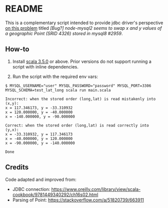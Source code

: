 # README

This is a complementary script intended to provide jdbc driver's perspective [on this problem]([https://github.com/justbhoot/poc-node-mysql2-bug-srid-4326-mysql8](https://github.com/sidorares/node-mysql2/issues/2959)) titled *[Bug?] node-mysql2 seems to swap x and y values of a geographic Point (SRID 4326) stored in mysql8 #2959*.

## How-to

1. Install [scala 3.5.0](https://docs.scala-lang.org/getting-started/index.html) or above. Prior versions do not support running a script with inline dependencies.

2. Run the script with the required env vars:

```
$ MYSQL_USERNAME="user" MYSQL_PASSWORD="password" MYSQL_PORT=3306 MYSQL_SCHEMA=test_lat_long scala run main.scala

Incorrect: when the stored order (long,lat) is read mistakenly into (x,y):
x = 117.346173, y = -33.310932
x = 120.000000, y = -40.000000
x = -140.000000, y = -90.000000

Correct: when the stored order (long,lat) is read correctly into (y,x):
x = -33.310932, y = 117.346173
x = -40.000000, y = 120.000000
x = -90.000000, y = -140.000000

Done
```

## Credits

Code adapted and improved from:

- JDBC connection: https://www.oreilly.com/library/view/scala-cookbook/9781449340292/ch16s02.html
- Parsing of Point: https://stackoverflow.com/a/51820739/663911
